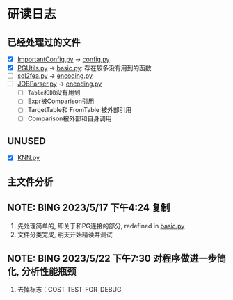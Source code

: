 # 研读日志

## 已经处理过的文件

-[x] [ImportantConfig.py](temp/v0/ImportantConfig.py) -> [config.py](src/config.py)
-[x] [PGUtils.py](temp/v0/PGUtils.py) -> [basic.py](src/basic.py): 存在较多没有用到的函数
-[ ] [sql2fea.py](temp/v0/sql2fea.py) -> [encoding.py](src/encoding.py)
-[ ] [JOBParser.py](temp/v0/JOBParser.py) -> [encoding.py](src/encoding.py)
    -[ ] `Table`和`DB`没有用到
    -[ ] Expr被Comparison引用
    -[ ] TargetTable和 FromTable 被外部引用
    -[ ] Comparison被外部和自身调用

## UNUSED

- [x] [KNN.py](temp/v0/KNN.py)

## 主文件分析

## NOTE: BING 2023/5/17 下午4:24 复制

1. 先处理简单的, 即关于和PG连接的部分, redefined in [basic.py](src/basic.py)
2. 文件分类完成, 明天开始精读并测试

## NOTE: BING 2023/5/22 下午7:30 对程序做进一步简化, 分析性能瓶颈

1. 去掉标志：COST_TEST_FOR_DEBUG